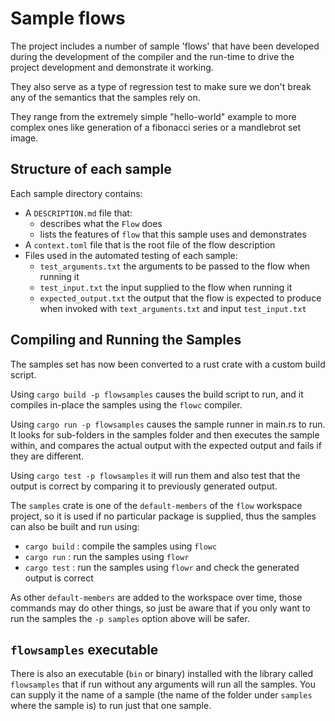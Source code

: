 # Sample flows
The project includes a number of sample 'flows' that have been developed during the development
of the compiler and the run-time to drive the project development and demonstrate it working. 

They also serve as a type of regression test to make sure we don't break any of the 
semantics that the samples rely on.

They range from the extremely simple "hello-world" example to more complex ones like generation of
a fibonacci series or a mandlebrot set image.

## Structure of each sample
Each sample directory contains:
* A `DESCRIPTION.md` file that:
    * describes what the `Flow` does
    * lists the features of `flow` that this sample uses and demonstrates
* A ```context.toml``` file that is the root file of the flow description
* Files used in the automated testing of each sample:
    * ```test_arguments.txt``` the arguments to be passed to the flow when running it
    * ```test_input.txt``` the input supplied to the flow when running it
    * ```expected_output.txt``` the output that the flow is expected to produce when invoked with 
```text_arguments.txt``` and input ```test_input.txt```

## Compiling and Running the Samples
The samples set has now been converted to a rust crate with a custom build script.

Using `cargo build -p flowsamples` causes the build script to run, and it compiles in-place the samples
using the `flowc` compiler.

Using `cargo run -p flowsamples` causes the sample runner in main.rs to run. It looks for sub-folders in
the samples folder and then executes the sample within, and compares the actual output with the 
expected output and fails if they are different.

Using `cargo test -p flowsamples` it will run them and also test that the output is correct by comparing 
it to previously generated output.

The `samples` crate is one of the `default-members` of the `flow` workspace project, so it is used if no 
particular package is supplied, thus the samples can also be built and run using:
* `cargo build` : compile the samples using `flowc`
* `cargo run`   : run the samples using `flowr`
* `cargo test`  : run the samples using `flowr` and check the generated output is correct

As other `default-members` are added to the workspace over time, those commands may do other things, so
just be aware that if you only want to run the samples the `-p samples` option above will be safer.

## `flowsamples` executable
There is also an executable (`bin` or binary) installed with the library called `flowsamples` that if run
without any arguments will run all the samples. You can supply it the name of a sample (the name of the folder
under `samples` where the sample is) to run just that one sample.


